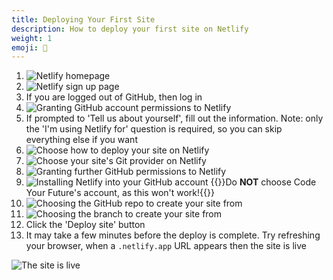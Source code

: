 ```yaml
---
title: Deploying Your First Site
description: How to deploy your first site on Netlify
weight: 1
emoji: 🚀
---
```


1. ![Netlify homepage](01-netlify-homepage.png "Visit https://www.netlify.com/ and click the 'Sign up' button in the top navigation")
1. ![Netlify sign up page](02-netlify-signup.png "Choose 'GitHub' on the sign up page")
1. If you are logged out of GitHub, then log in
1. ![Granting GitHub account permissions to Netlify](03-github-account-permissions.png "Read the permissions and click the 'Authorize netlify' button")
1. If prompted to 'Tell us about yourself', fill out the information. Note: only the 'I'm using Netlify for' question is required, so you can skip everything else if you want
1. ![Choose how to deploy your site on Netlify](04-deploy-first-project.png "Click the 'Import from Git' button")
1. ![Choose your site's Git provider on Netlify](05-git-provider.png "When asked to connect a Git provider, click the 'GitHub' button")
1. ![Granting further GitHub permissions to Netlify](06-github-further-permissions.png "A pop-up window will ask for some more GitHub permissions. Click the 'Authorize Netlify' button")
1. ![Installing Netlify into your GitHub account](07-install-netlify.png "You will be asked to 'Install Netlify'. If you are prompted 'Where do you want to install Netlify', choose _your personal_ GitHub username.") {{<note type="warning" title="Warning">}}Do **NOT** choose Code Your Future's account, as this won't work!{{</note>}}
1. ![Choosing the GitHub repo to create your site from](08-choose-repo.png "Select the GitHub repo to create a site from")
1. ![Choosing the branch to create your site from](09-choose-branch.png "Under 'Branch to deploy' choose the 'main' branch of your repo, which is usually called `main`. You do not need to change anything under 'Customize build settings', Netlify will do this for you")
1. Click the 'Deploy site' button
1. It may take a few minutes before the deploy is complete. Try refreshing your browser, when a `.netlify.app` URL appears then the site is live

![The site is live](10-site-is-live.png)

